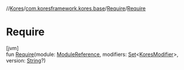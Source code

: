 //[Kores](../../../index.md)/[com.koresframework.kores.base](../index.md)/[Require](index.md)/[Require](-require.md)

# Require

[jvm]\
fun [Require](-require.md)(module: [ModuleReference](../-module-reference/index.md), modifiers: [Set](https://kotlinlang.org/api/latest/jvm/stdlib/kotlin.collections/-set/index.html)<[KoresModifier](../-kores-modifier/index.md)>, version: [String](https://kotlinlang.org/api/latest/jvm/stdlib/kotlin/-string/index.html)?)
